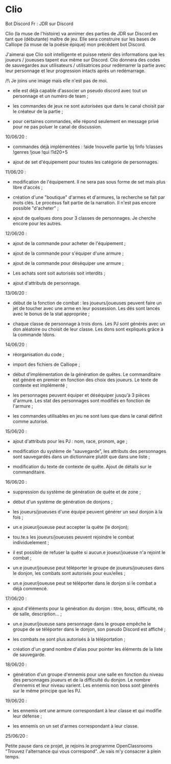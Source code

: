 # Clio
Bot Discord Fr : JDR sur Discord


Clio (la muse de l'histoire) va annimer des parties de JDR sur Discord en tant que (débutante) maître de jeu.
Elle sera construire sur les bases de Calliope (la muse de la poësie épique) mon précédent bot Discord.

J'aimerai que Clio soit intelligente et puisse retenir des informations que les joueurs / joueuses tapent eux même sur Discord. Clio donnera des codes de sauvegardes aux utilisateurs / utilisatrices pour redémarrer la partie avec leur personnage et leur progression intacts après un redémarrage.

/!\ Je joins une image mais elle n'est pas de moi.

- elle est déjà capable d'associer un pseudo discord avec tout un personnage et un numéro de team ; 

- les commandes de jeux ne sont autorisées que dans le canal choisit par le créateur de la partie ;

- pour certaines commandes, elle répond seulement en message privé pour ne pas poluer le canal de discussion.

10/06/20 :

- commandes déjà implémentées :
        !aide
        !nouvelle partie
        !pj
        !info
        !classes
        !genres
        !joue
        !qui
        !1d20+5
        
 - ajout de set d'équipement pour toutes les catégorie de personnages.
 
11/06/20 :

- modification de l'équipement. Il ne sera pas sous forme de set mais plus libre d'accés ;

- création d'une "boutique" d'armes et d'armures, la recherche se fait par mots clés. Le procésus fait partie de la narration. Il n'est pas encore possible "d'acheter" ;

- ajout de quelques dons pour 3 classes de personnages. Je cherche encore pour les autres.

12/06/20 :

- ajout de la commande pour acheter de l'équipement ;

- ajout de la commande pour s'équiper d'une armure ;

- ajout de la commande pour déséquiper une armure ;

- Les achats sont soit autorisés soit interdits ;

- ajout d'attributs de personnage.

13/06/20 :

- début de la fonction de combat : les joueurs/joueuses peuvent faire un jet de toucher avec une arme en leur possession. Les dés sont lancés avec le bonus de la stat appropriée ;

- chaque classe de personnage à trois dons. Les PJ sont générés avec un don aléatoire ou choisit de leur classe. Les dons sont expliqués grâce à la commande !dons.

14/06/20 :

- réorganisation du code ;

- import des fichiers de Calliope ;

- début d'implémentation de la génération de quêtes. Le commanditaire est généré en premier en fonction des choix des joueurs. Le texte de contexte est implémenté ;

- les personnages peuvent équiper et déséquiper jusqu'à 3 pièces d'armure. Les stat des personnages sont modifiés en fonction de l'armure ;

- les commandes utilisables en jeu ne sont lues que dans le canal définit comme autorisé.

15/06/20 :

- ajout d'attributs pour les PJ : nom, race, pronom, age ;

- modification du système de "sauvegarde", les attributs des personnages sont sauvegardés dans un dictionnaire plutôt que dans une liste ;

- modification du texte de contexte de quête. Ajout de détails sur le commanditaire.

16/06/20 :

- suppression du système de génération de quête et de zone ;

- début d'un système de génération de donjons ;

- les joueurs/joueuses d'une équipe peuvent générer un seul donjon à la fois ;

- un.e joueur/joueuse peut accepter la quête (le donjon);

- tou.te.s les joueurs/joueuses peuvent rejoindre le combat individuelement ;

- il est possible de refuser la quête si aucun.e joueur/joueuse n'a rejoint le combat ;

- un.e joueur/joueuse peut téléporter le groupe de joueurs/joueuses dans le donjon, les combats sont autorisés pour eux/elles ;

- un.e joueur/joueuse peut se téléporter dans le donjon si le combat a déjà commencé.

17/06/20 :

- ajout d'éléments pour la génération du donjon : titre, boss, difficulté, nb de salle, description... ;

- un.e joueur/joueuse sans personnage dans le groupe empêche le groupe de se téléporter dans le donjon, son pseudo Discord est affiché ;

- les combats ne sont plus autorisés à la téléportation ;

- création d'un grand nombre d'alias pour pointer les éléments de la liste de sauvegarde.

18/06/20 :

- génération d'un groupe d'ennemis pour une salle en fonction du niveau des personnages joueurs et de la difficulté du donjon. Le nombre d'ennemis et leur niveau varient. Les ennemis non boss sont générés sur le même principe que les PJ.


19/06/20 :

- les ennemis ont une armure correspondant à leur classe et qui modifie leur défense ;

- les ennemis on un set d'armes correspondant à leur classe.


25/06/20 :

Petite pause dans ce projet, je rejoins le programme OpenClassrooms "Trouvez l'alternance qui vous correspond". Je vais m'y consacrer à plein temps.
